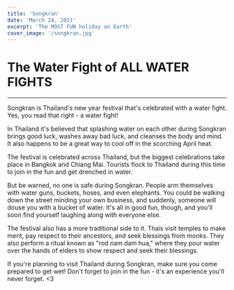 ```yaml
---
title: 'Songkran'
date: 'March 24, 2021'
excerpt: 'The MOST FUN holiday on Earth'
cover_image: '/songkran.jpg'
---
```

# The Water Fight of ALL WATER FIGHTS

---


Songkran is Thailand's new year festival that's celebrated with a water fight. Yes, you read that right - a water fight!

In Thailand it's believed that splashing water on each other during Songkran brings good luck, washes away bad luck, and cleanses the body and mind. It also happens to be a great way to cool off in the scorching April heat.

The festival is celebrated across Thailand, but the biggest celebrations take place in Bangkok and Chiang Mai. Tourists flock to Thailand during this time to join in the fun and get drenched in water.

But be warned, no one is safe during Songkran. People arm themselves with water guns, buckets, hoses, and even elephants. You could be walking down the street minding your own business, and suddenly, someone will douse you with a bucket of water. It's all in good fun, though, and you'll soon find yourself laughing along with everyone else.

The festival also has a more traditional side to it. Thais visit temples to make merit, pay respect to their ancestors, and seek blessings from monks. They also perform a ritual known as "rod nam dam hua," where they pour water over the hands of elders to show respect and seek their blessings.

If you're planning to visit Thailand during Songkran, make sure you come prepared to get wet! Don't forget to join in the fun - it's an experience you'll never forget. <3